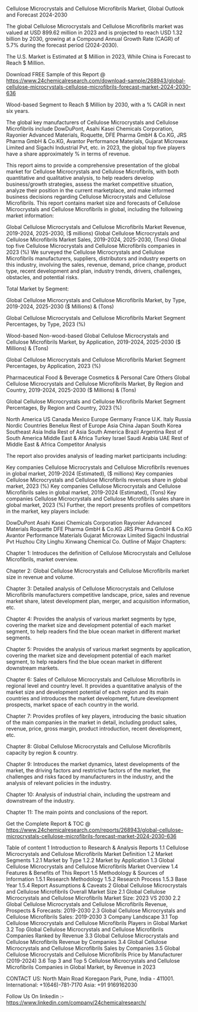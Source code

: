 Cellulose Microcrystals and Cellulose Microfibrils Market, Global Outlook and Forecast 2024-2030

The global Cellulose Microcrystals and Cellulose Microfibrils market was valued at USD 899.62 million in 2023 and is projected to reach USD 1.32 billion by 2030, growing at a Compound Annual Growth Rate (CAGR) of 5.7% during the forecast period (2024-2030).

The U.S. Market is Estimated at $ Million in 2023, While China is Forecast to Reach $ Million.

Download FREE Sample of this Report @ https://www.24chemicalresearch.com/download-sample/268943/global-cellulose-microcrystals-cellulose-microfibrils-forecast-market-2024-2030-636

Wood-based Segment to Reach $ Million by 2030, with a % CAGR in next six years.

The global key manufacturers of Cellulose Microcrystals and Cellulose Microfibrils include DowDuPont, Asahi Kasei Chemicals Corporation, Rayonier Advanced Materials, Roquette, DFE Pharma GmbH & Co.KG, JRS Pharma GmbH & Co.KG, Avantor Performance Materials, Gujarat Microwax Limited and Sigachi Industrial Pvt, etc. in 2023, the global top five players have a share approximately % in terms of revenue.

This report aims to provide a comprehensive presentation of the global market for Cellulose Microcrystals and Cellulose Microfibrils, with both quantitative and qualitative analysis, to help readers develop business/growth strategies, assess the market competitive situation, analyze their position in the current marketplace, and make informed business decisions regarding Cellulose Microcrystals and Cellulose Microfibrils. This report contains market size and forecasts of Cellulose Microcrystals and Cellulose Microfibrils in global, including the following market information:

Global Cellulose Microcrystals and Cellulose Microfibrils Market Revenue, 2019-2024, 2025-2030, ($ millions)
Global Cellulose Microcrystals and Cellulose Microfibrils Market Sales, 2019-2024, 2025-2030, (Tons)
Global top five Cellulose Microcrystals and Cellulose Microfibrils companies in 2023 (%)
We surveyed the Cellulose Microcrystals and Cellulose Microfibrils manufacturers, suppliers, distributors and industry experts on this industry, involving the sales, revenue, demand, price change, product type, recent development and plan, industry trends, drivers, challenges, obstacles, and potential risks.

Total Market by Segment:

Global Cellulose Microcrystals and Cellulose Microfibrils Market, by Type, 2019-2024, 2025-2030 ($ Millions) & (Tons)

Global Cellulose Microcrystals and Cellulose Microfibrils Market Segment Percentages, by Type, 2023 (%)

Wood-based
Non-wood-based
Global Cellulose Microcrystals and Cellulose Microfibrils Market, by Application, 2019-2024, 2025-2030 ($ Millions) & (Tons)

Global Cellulose Microcrystals and Cellulose Microfibrils Market Segment Percentages, by Application, 2023 (%)

Pharmaceutical
Food & Beverage
Cosmetics & Personal Care
Others
Global Cellulose Microcrystals and Cellulose Microfibrils Market, By Region and Country, 2019-2024, 2025-2030 ($ Millions) & (Tons)

Global Cellulose Microcrystals and Cellulose Microfibrils Market Segment Percentages, By Region and Country, 2023 (%)

North America
US
Canada
Mexico
Europe
Germany
France
U.K.
Italy
Russia
Nordic Countries
Benelux
Rest of Europe
Asia
China
Japan
South Korea
Southeast Asia
India
Rest of Asia
South America
Brazil
Argentina
Rest of South America
Middle East & Africa
Turkey
Israel
Saudi Arabia
UAE
Rest of Middle East & Africa
Competitor Analysis

The report also provides analysis of leading market participants including:

Key companies Cellulose Microcrystals and Cellulose Microfibrils revenues in global market, 2019-2024 (Estimated), ($ millions)
Key companies Cellulose Microcrystals and Cellulose Microfibrils revenues share in global market, 2023 (%)
Key companies Cellulose Microcrystals and Cellulose Microfibrils sales in global market, 2019-2024 (Estimated), (Tons)
Key companies Cellulose Microcrystals and Cellulose Microfibrils sales share in global market, 2023 (%)
Further, the report presents profiles of competitors in the market, key players include:

DowDuPont
Asahi Kasei Chemicals Corporation
Rayonier Advanced Materials
Roquette
DFE Pharma GmbH & Co.KG
JRS Pharma GmbH & Co.KG
Avantor Performance Materials
Gujarat Microwax Limited
Sigachi Industrial Pvt
Huzhou City Linghu Xinwang Chemical Co.
Outline of Major Chapters:

Chapter 1: Introduces the definition of Cellulose Microcrystals and Cellulose Microfibrils, market overview.

Chapter 2: Global Cellulose Microcrystals and Cellulose Microfibrils market size in revenue and volume.

Chapter 3: Detailed analysis of Cellulose Microcrystals and Cellulose Microfibrils manufacturers competitive landscape, price, sales and revenue market share, latest development plan, merger, and acquisition information, etc.

Chapter 4: Provides the analysis of various market segments by type, covering the market size and development potential of each market segment, to help readers find the blue ocean market in different market segments.

Chapter 5: Provides the analysis of various market segments by application, covering the market size and development potential of each market segment, to help readers find the blue ocean market in different downstream markets.

Chapter 6: Sales of Cellulose Microcrystals and Cellulose Microfibrils in regional level and country level. It provides a quantitative analysis of the market size and development potential of each region and its main countries and introduces the market development, future development prospects, market space of each country in the world.

Chapter 7: Provides profiles of key players, introducing the basic situation of the main companies in the market in detail, including product sales, revenue, price, gross margin, product introduction, recent development, etc.

Chapter 8: Global Cellulose Microcrystals and Cellulose Microfibrils capacity by region & country.

Chapter 9: Introduces the market dynamics, latest developments of the market, the driving factors and restrictive factors of the market, the challenges and risks faced by manufacturers in the industry, and the analysis of relevant policies in the industry.

Chapter 10: Analysis of industrial chain, including the upstream and downstream of the industry.

Chapter 11: The main points and conclusions of the report.

Get the Complete Report & TOC @ https://www.24chemicalresearch.com/reports/268943/global-cellulose-microcrystals-cellulose-microfibrils-forecast-market-2024-2030-636

Table of content
1 Introduction to Research & Analysis Reports
1.1 Cellulose Microcrystals and Cellulose Microfibrils Market Definition
1.2 Market Segments
1.2.1 Market by Type
1.2.2 Market by Application
1.3 Global Cellulose Microcrystals and Cellulose Microfibrils Market Overview
1.4 Features & Benefits of This Report
1.5 Methodology & Sources of Information
1.5.1 Research Methodology
1.5.2 Research Process
1.5.3 Base Year
1.5.4 Report Assumptions & Caveats
2 Global Cellulose Microcrystals and Cellulose Microfibrils Overall Market Size
2.1 Global Cellulose Microcrystals and Cellulose Microfibrils Market Size: 2023 VS 2030
2.2 Global Cellulose Microcrystals and Cellulose Microfibrils Revenue, Prospects & Forecasts: 2019-2030
2.3 Global Cellulose Microcrystals and Cellulose Microfibrils Sales: 2019-2030
3 Company Landscape
3.1 Top Cellulose Microcrystals and Cellulose Microfibrils Players in Global Market
3.2 Top Global Cellulose Microcrystals and Cellulose Microfibrils Companies Ranked by Revenue
3.3 Global Cellulose Microcrystals and Cellulose Microfibrils Revenue by Companies
3.4 Global Cellulose Microcrystals and Cellulose Microfibrils Sales by Companies
3.5 Global Cellulose Microcrystals and Cellulose Microfibrils Price by Manufacturer (2019-2024)
3.6 Top 3 and Top 5 Cellulose Microcrystals and Cellulose Microfibrils Companies in Global Market, by Revenue in 2023

CONTACT US:
North Main Road Koregaon Park, Pune, India - 411001.
International: +1(646)-781-7170
Asia: +91 9169162030

Follow Us On linkedin :- https://www.linkedin.com/company/24chemicalresearch/
